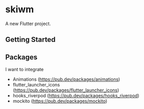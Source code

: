 # skiwm

A new Flutter project.

## Getting Started

## Packages 
I want to integrate
- Animations (https://pub.dev/packages/animations)
- flutter_launcher_icons (https://pub.dev/packages/flutter_launcher_icons)
- hooks_riverpod (https://pub.dev/packages/hooks_riverpod)
- mockito (https://pub.dev/packages/mockito)
